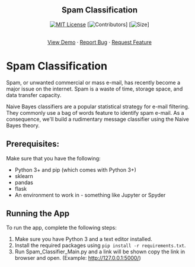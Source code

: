 
<br />
<div align="center">
<h2 align="center">Spam Classification</h3>

[![MIT License][license-shield]][license-url]
[![Contributors][contri-shield]]
[![Size][size-shield]]


  <p align="center">
    <br />
    <a href="https://github.com/MaharshPatelX/CareAtHome">View Demo</a>
    ·
    <a href="https://github.com/DeepKariaX/Spam-Classification-Flask/issues">Report Bug</a>
    ·
    <a href="https://github.com/DeepKariaX/Spam-Classification-Flask/issues">Request Feature</a>
  </p>
</div>




# Spam Classification
Spam, or unwanted commercial or mass e-mail, has recently become a major issue on the internet. Spam is a waste of time, storage space, and data transfer capacity.

Naive Bayes classifiers are a popular statistical strategy for e-mail filtering. They commonly use a bag of words feature to identify spam e-mail. As a consequence, we'll build a rudimentary message classifier using the Naive Bayes theory.

## Prerequisites:
Make sure that you have the following:
-  Python 3+ and pip (which comes with Python 3+)
-  sklearn
-  pandas
-  flask
-  An environment to work in - something like Jupyter or Spyder

## Running the App
To run the app, complete the following steps:
1. Make sure you have Python 3 and a text editor installed.
2. Install the required packages using `pip install -r requirements.txt`.
3. Run Spam_Classifier_Main.py and a link will be shown copy the link in browser and open. (Example: http://127.0.0.1:5000/)

<!-- [linkedin-shield]: https://img.shields.io/badge/-LinkedIn-black.svg?style=for-the-badge&logo=linkedin&colorB=555
[linkedin-url]: https://www.linkedin.com/in/deep-karia-2436b2194/ -->

[contri-shield]: https://img.shields.io/github/contributors/DeepKariaX/Spam-Classification-Flask

[license-shield]: https://img.shields.io/github/license/DeepKariaX/Spam-Classification-Flask
[license-url]: https://github.com/DeepKariaX/Spam-Classification-Flask/blob/main/LICENSE.txt

[size-shield]: https://img.shields.io/github/repo-size/DeepKariaX/Spam-Classification-Flask